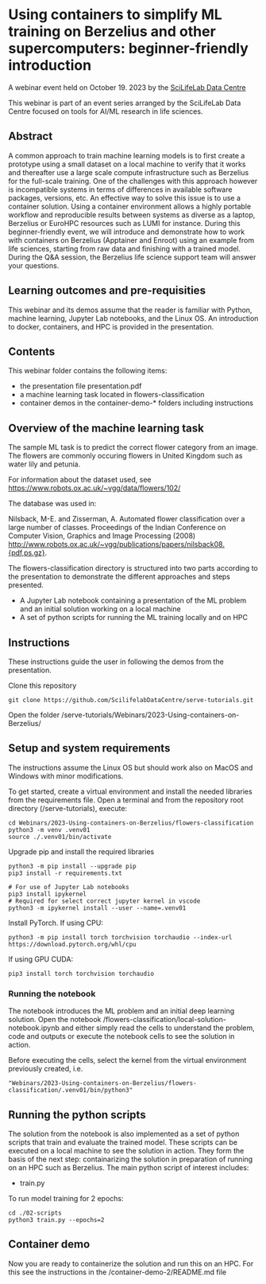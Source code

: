 # Using containers to simplify ML training on Berzelius and other supercomputers: beginner-friendly introduction

A webinar event held on October 19. 2023 by the [SciLifeLab Data Centre](https://www.scilifelab.se/data/)

This webinar is part of an event series arranged by the SciLifeLab Data Centre focused on tools for AI/ML research in life sciences.

## Abstract

A common approach to train machine learning models is to first create a prototype using a small dataset on a local machine to verify that it works and thereafter use a large scale compute infrastructure such as Berzelius for the full-scale training. One of the challenges with this approach however is incompatible systems in terms of differences in available software packages, versions, etc. An effective way to solve this issue is to use a container solution. Using a container environment allows a highly portable workflow and reproducible results between systems as diverse as a laptop, Berzelius or EuroHPC resources such as LUMI for instance. During this beginner-friendly event, we will introduce and demonstrate how to work with containers on Berzelius (Apptainer and Enroot) using an example from life sciences, starting from raw data and finishing with a trained model. During the Q&A session, the Berzelius life science support team will answer your questions.

## Learning outcomes and pre-requisities

This webinar and its demos assume that the reader is familiar with Python, machine learning, Jupyter Lab notebooks, and the Linux OS. An introduction to docker, containers, and HPC is provided in the presentation.

## Contents

This webinar folder contains the following items:
- the presentation file presentation.pdf
- a machine learning task located in flowers-classification
- container demos in the container-demo-* folders including instructions


## Overview of the machine learning task

The sample ML task is to predict the correct flower category from an image. The flowers are commonly occuring flowers in United Kingdom such as water lily and petunia.

For information about the dataset used, see 
https://www.robots.ox.ac.uk/~vgg/data/flowers/102/

The database was used in:

Nilsback, M-E. and Zisserman, A. Automated flower classification over a large number of classes.
Proceedings of the Indian Conference on Computer Vision, Graphics and Image Processing (2008) 
http://www.robots.ox.ac.uk/~vgg/publications/papers/nilsback08.{pdf,ps.gz}.

The flowers-classification directory is structured into two parts according to the presentation to demonstrate the different approaches and steps presented.

- A Jupyter Lab notebook containing a presentation of the ML problem and an initial solution working on a local machine
- A set of python scripts for running the ML training locally and on HPC

## Instructions

These instructions guide the user in following the demos from the presentation.

Clone this repository

    git clone https://github.com/ScilifelabDataCentre/serve-tutorials.git

Open the folder /serve-tutorials/Webinars/2023-Using-containers-on-Berzelius/

## Setup and system requirements

The instructions assume the Linux OS but should work also on MacOS and Windows with minor modifications.

To get started, create a virtual environment and install the needed libraries from the requirements file. Open a terminal and from the repository root directory (/serve-tutorials), execute:

    cd Webinars/2023-Using-containers-on-Berzelius/flowers-classification
    python3 -m venv .venv01
    source ./.venv01/bin/activate

Upgrade pip and install the required libraries

    python3 -m pip install --upgrade pip
    pip3 install -r requirements.txt

    # For use of Jupyter Lab notebooks
    pip3 install ipykernel
    # Required for select correct jupyter kernel in vscode
    python3 -m ipykernel install --user --name=.venv01

Install PyTorch. If using CPU:

    python3 -m pip install torch torchvision torchaudio --index-url https://download.pytorch.org/whl/cpu

If using GPU CUDA:

    pip3 install torch torchvision torchaudio


### Running the notebook

The notebook introduces the ML problem and an initial deep learning solution. Open the notebook /flowers-classification/local-solution-notebook.ipynb and either simply read the cells to understand the problem, code and outputs or execute the notebook cells to see the solution in action.

Before executing the cells, select the kernel from the virtual environment previously created, i.e.

    "Webinars/2023-Using-containers-on-Berzelius/flowers-classification/.venv01/bin/python3"


## Running the python scripts

The solution from the notebook is also implemented as a set of python scripts that train and evaluate the trained model. These scripts can be executed on a local machine to see the solution in action. They form the basis of the next step: containarizing the solution in preparation of running on an HPC such as Berzelius. The main python script of interest includes:

- train.py

To run model training for 2 epochs:

    cd ./02-scripts
    python3 train.py --epochs=2


## Container demo

Now you are ready to containerize the solution and run this on an HPC. For this see the instructions in the /container-demo-2/README.md file
